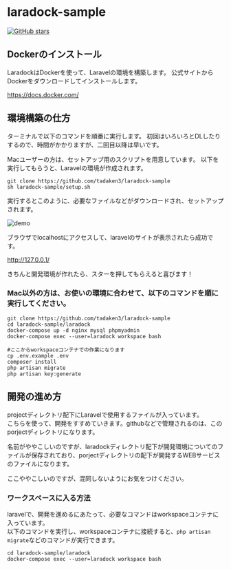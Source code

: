 # laradock-sample

[![GitHub stars](https://img.shields.io/github/stars/tadaken3/laradock-sample.svg)](https://github.com/tadaken3/laradock-sample/stargazers)

## Dockerのインストール
LaradockはDockerを使って、Laravelの環境を構築します。
公式サイトからDockerをダウンロードしてインストールします。

https://docs.docker.com/

## 環境構築の仕方

ターミナルで以下のコマンドを順番に実行します。
初回はいろいろとDLしたりするので、時間がかかりますが、二回目以降は早いです。

Macユーザーの方は、セットアップ用のスクリプトを用意しています。
以下を実行してもらうと、Laravelの環境が作成されます。

```
git clone https://github.com/tadaken3/laradock-sample
sh laradock-sample/setup.sh
```

実行するとこのように、必要なファイルなどがダウンロードされ、セットアップされます。

![demo](https://github.com/tadaken3/laradock-sample/blob/master/media/sample.gif)

ブラウザでlocalhostにアクセスして、laravelのサイトが表示されたら成功です。

http://127.0.0.1/

きちんと開発環境が作れたら、スターを押してもらえると喜びます！

### Mac以外の方は、お使いの環境に合わせて、以下のコマンドを順に実行してください。
```
git clone https://github.com/tadaken3/laradock-sample
cd laradock-sample/laradock
docker-compose up -d nginx mysql phpmyadmin
docker-compose exec --user=laradock workspace bash

#ここからworkspaceコンテナでの作業になります
cp .env.example .env
composer install
php artisan migrate
php artisan key:generate
```

## 開発の進め方

projectディレクトリ配下にLaravelで使用するファイルが入っています。  
こちらを使って、開発をすすめていきます。githubなどで管理されるのは、このporjectディレクトリになります。  

名前がややこしいのですが、laradockディレクトリ配下が開発環境についてのファイルが保存されており、porjectディレクトリの配下が開発するWEBサービスのファイルになります。

ここややこしいのですが、混同しないようにお気をつけください。

### ワークスペースに入る方法

laravelで、開発を進めるにあたって、必要なコマンドはworkspaceコンテナに入っています。  
以下のコマンドを実行し、workspaceコンテナに接続すると、```php artisan migrate```などのコマンドが実行できます。

```
cd laradock-sample/laradock
docker-compose exec --user=laradock workspace bash
```

